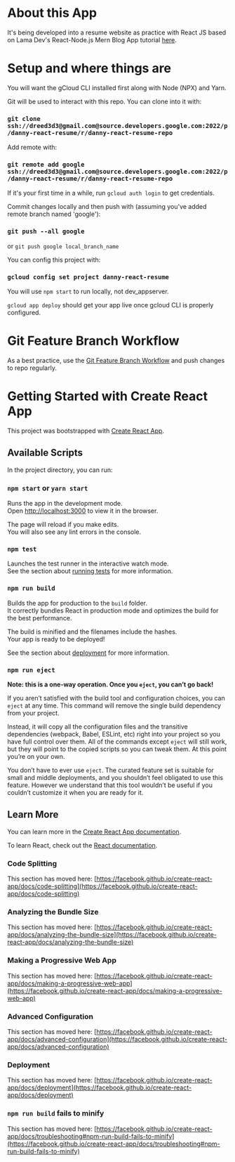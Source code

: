 # About this App
It's being developed into a resume website as practice with React JS based on
Lama Dev's React-Node.js Mern Blog App tutorial [here](https://www.youtube.com/playlist?list=PLj-4DlPRT48lGpll2kC4wOsLj7SEV_lYu).

# Setup and where things are
You will want the gCloud CLI installed first along with Node (NPX) and Yarn.

Git will be used to interact with this repo. You can clone into it with:

### `git clone ssh://dreed3d3@gmail.com@source.developers.google.com:2022/p/danny-react-resume/r/danny-react-resume-repo`

Add remote with:

### `git remote add google ssh://dreed3d3@gmail.com@source.developers.google.com:2022/p/danny-react-resume/r/danny-react-resume-repo`

If it's your first time in a while, run `gcloud auth login` to get credentials.

Commit changes locally and then push with (assuming you've added remote branch named 'google'):
### `git push --all google`
or
`git push google local_branch_name`

You can config this project with:

### `gcloud config set project danny-react-resume`

You will use `npm start` to run locally, not dev_appserver.

`gcloud app deploy` should get your app live once gcloud CLI is properly configured.

# Git Feature Branch Workflow

As a best practice, use the [Git Feature Branch Workflow](https://www.atlassian.com/git/tutorials/comparing-workflows/feature-branch-workflow) and push changes to repo regularly.

# Getting Started with Create React App

This project was bootstrapped with [Create React App](https://github.com/facebook/create-react-app).

## Available Scripts

In the project directory, you can run:

### `npm start` or `yarn start`

Runs the app in the development mode.\
Open [http://localhost:3000](http://localhost:3000) to view it in the browser.

The page will reload if you make edits.\
You will also see any lint errors in the console.

### `npm test`

Launches the test runner in the interactive watch mode.\
See the section about [running tests](https://facebook.github.io/create-react-app/docs/running-tests) for more information.

### `npm run build`

Builds the app for production to the `build` folder.\
It correctly bundles React in production mode and optimizes the build for the best performance.

The build is minified and the filenames include the hashes.\
Your app is ready to be deployed!

See the section about [deployment](https://facebook.github.io/create-react-app/docs/deployment) for more information.

### `npm run eject`

**Note: this is a one-way operation. Once you `eject`, you can’t go back!**

If you aren’t satisfied with the build tool and configuration choices, you can `eject` at any time. This command will remove the single build dependency from your project.

Instead, it will copy all the configuration files and the transitive dependencies (webpack, Babel, ESLint, etc) right into your project so you have full control over them. All of the commands except `eject` will still work, but they will point to the copied scripts so you can tweak them. At this point you’re on your own.

You don’t have to ever use `eject`. The curated feature set is suitable for small and middle deployments, and you shouldn’t feel obligated to use this feature. However we understand that this tool wouldn’t be useful if you couldn’t customize it when you are ready for it.

## Learn More

You can learn more in the [Create React App documentation](https://facebook.github.io/create-react-app/docs/getting-started).

To learn React, check out the [React documentation](https://reactjs.org/).

### Code Splitting

This section has moved here: [https://facebook.github.io/create-react-app/docs/code-splitting](https://facebook.github.io/create-react-app/docs/code-splitting)

### Analyzing the Bundle Size

This section has moved here: [https://facebook.github.io/create-react-app/docs/analyzing-the-bundle-size](https://facebook.github.io/create-react-app/docs/analyzing-the-bundle-size)

### Making a Progressive Web App

This section has moved here: [https://facebook.github.io/create-react-app/docs/making-a-progressive-web-app](https://facebook.github.io/create-react-app/docs/making-a-progressive-web-app)

### Advanced Configuration

This section has moved here: [https://facebook.github.io/create-react-app/docs/advanced-configuration](https://facebook.github.io/create-react-app/docs/advanced-configuration)

### Deployment

This section has moved here: [https://facebook.github.io/create-react-app/docs/deployment](https://facebook.github.io/create-react-app/docs/deployment)

### `npm run build` fails to minify

This section has moved here: [https://facebook.github.io/create-react-app/docs/troubleshooting#npm-run-build-fails-to-minify](https://facebook.github.io/create-react-app/docs/troubleshooting#npm-run-build-fails-to-minify)
